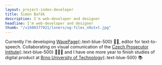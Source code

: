 ```yaml
---
layout: project-index-developer
title: Šimon Bařák
description: I'm web-developer and designer
headline: I'm web-developer and designer
thumb: "/v1600377921/loners/og-files_n9utxt.jpg"
---
```


Currently I'm developing [WavePage](https://wavepage.app/){:.text-blue-500} 👋🏼, editor for text-to-speech. Collaborating on visual comunication of the [Czech Prosecutor Intitute](https://www.behance.net/gallery/96467527/Czech-Prosecutor-Institute/){:.text-blue-500} 👨🏽‍💼 and I have one more year to finish studies of digital product at [Brno University of Technology](https://www.vutbr.cz/en/){:.text-blue-500} 📚
